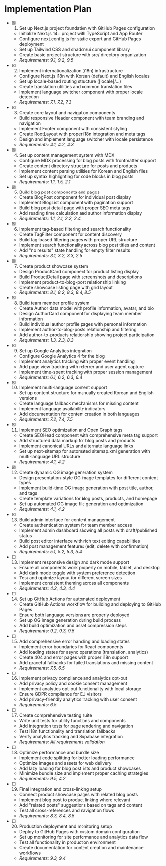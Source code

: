 # Implementation Plan

- [x] 1. Set up Next.js project foundation with GitHub Pages configuration
  - Initialize Next.js 14+ project with TypeScript and App Router
  - Configure next.config.js for static export and GitHub Pages deployment
  - Set up Tailwind CSS and shadcn/ui component library
  - Create basic project structure with src/ directory organization
  - _Requirements: 9.1, 9.2, 9.5_

- [x] 2. Implement internationalization (i18n) infrastructure
  - Configure Next.js i18n with Korean (default) and English locales
  - Set up locale-based routing structure ([locale]/...)
  - Create translation utilities and common translation files
  - Implement language switcher component with proper locale detection
  - _Requirements: 7.1, 7.2, 7.3_

- [x] 3. Create core layout and navigation components
  - Build responsive Header component with team branding and navigation
  - Implement Footer component with consistent styling
  - Create RootLayout with proper i18n integration and meta tags
  - Design and implement language switcher with locale persistence
  - _Requirements: 4.1, 4.2, 4.3_

- [x] 4. Set up content management system with MDX
  - Configure MDX processing for blog posts with frontmatter support
  - Create content directory structure for posts and products
  - Implement content parsing utilities for Korean and English files
  - Set up syntax highlighting for code blocks in blog posts
  - _Requirements: 1.1, 1.5, 2.1_

- [x] 5. Build blog post components and pages
  - Create BlogPost component for individual post display
  - Implement BlogList component with pagination support
  - Build blog post detail page with proper SEO meta tags
  - Add reading time calculation and author information display
  - _Requirements: 1.1, 2.1, 2.2, 2.4_

- [x] 6. Implement tag-based filtering and search functionality
  - Create TagFilter component for content discovery
  - Build tag-based filtering pages with proper URL structure
  - Implement search functionality across blog post titles and content
  - Add "no results" state handling for empty filter results
  - _Requirements: 3.1, 3.2, 3.3, 2.5_

- [x] 7. Create product showcase system
  - Design ProductCard component for product listing display
  - Build ProductDetail page with screenshots and descriptions
  - Implement product-to-blog-post relationship linking
  - Create showcase listing page with grid layout
  - _Requirements: 8.1, 8.2, 8.3, 8.4, 8.5_

- [x] 8. Build team member profile system
  - Create Author data model with profile information, avatar, and bio
  - Design AuthorCard component for displaying team member information
  - Build individual author profile pages with personal information
  - Implement author-to-blog-posts relationship and filtering
  - Add author-to-products relationship showing project participation
  - _Requirements: 1.3, 2.3, 8.3_

- [x] 9. Set up Google Analytics integration
  - Configure Google Analytics 4 for the blog
  - Implement analytics tracking with proper event handling
  - Add page view tracking with referrer and user agent capture
  - Implement time-spent tracking with proper session management
  - _Requirements: 6.1, 6.2, 6.3, 6.4_

- [x] 10. Implement multi-language content support
  - Set up content structure for manually created Korean and English versions
  - Create language fallback mechanisms for missing content
  - Implement language availability indicators
  - Add documentation for content creation in both languages
  - _Requirements: 7.2, 7.4, 7.5_

- [x] 11. Implement SEO optimization and Open Graph tags
  - Create SEOHead component with comprehensive meta tag support
  - Add structured data markup for blog posts and products
  - Implement canonical URLs and alternate language links
  - Set up next-sitemap for automated sitemap.xml generation with multi-language URL structure
  - _Requirements: 4.1, 4.2_

- [x] 12. Create dynamic OG image generation system
  - Design presentation-style OG image templates for different content types
  - Implement build-time OG image generation with post title, author, and tags
  - Create template variations for blog posts, products, and homepage
  - Set up automated OG image file generation and optimization
  - _Requirements: 4.1, 4.2_

- [x] 13. Build admin interface for content management
  - Create authentication system for team member access
  - Implement admin dashboard showing all posts with draft/published status
  - Build post editor interface with rich text editing capabilities
  - Add post management features (edit, delete with confirmation)
  - _Requirements: 5.1, 5.2, 5.3, 5.4_

- [ ] 13. Implement responsive design and dark mode support
  - Ensure all components work properly on mobile, tablet, and desktop
  - Add dark mode toggle with system preference detection
  - Test and optimize layout for different screen sizes
  - Implement consistent theming across all components
  - _Requirements: 4.2, 4.3, 4.4_

- [ ] 14. Set up GitHub Actions for automated deployment
  - Create GitHub Actions workflow for building and deploying to GitHub Pages
  - Ensure both language versions are properly deployed
  - Set up OG image generation during build process
  - Add build optimization and asset compression steps
  - _Requirements: 9.2, 9.3, 9.5_

- [ ] 15. Add comprehensive error handling and loading states
  - Implement error boundaries for React components
  - Add loading states for async operations (translation, analytics)
  - Create 404 and error pages with proper i18n support
  - Add graceful fallbacks for failed translations and missing content
  - _Requirements: 7.5, 6.5_

- [ ] 16. Implement privacy compliance and analytics opt-out
  - Add privacy policy and cookie consent management
  - Implement analytics opt-out functionality with local storage
  - Ensure GDPR compliance for EU visitors
  - Add privacy-friendly analytics tracking with user consent
  - _Requirements: 6.5_

- [ ] 17. Create comprehensive testing suite
  - Write unit tests for utility functions and components
  - Add integration tests for page rendering and navigation
  - Test i18n functionality and translation fallbacks
  - Verify analytics tracking and Supabase integration
  - _Requirements: All requirements validation_

- [ ] 18. Optimize performance and bundle size
  - Implement code splitting for better loading performance
  - Optimize images and assets for web delivery
  - Add lazy loading for blog post lists and product showcases
  - Minimize bundle size and implement proper caching strategies
  - _Requirements: 9.5, 4.2_

- [ ] 19. Final integration and cross-linking setup
  - Connect product showcase pages with related blog posts
  - Implement blog post to product linking where relevant
  - Add "related posts" suggestions based on tags and content
  - Test all cross-references and navigation flows
  - _Requirements: 8.3, 8.4, 8.5_

- [ ] 20. Production deployment and monitoring setup
  - Deploy to GitHub Pages with custom domain configuration
  - Set up monitoring for site performance and analytics data flow
  - Test all functionality in production environment
  - Create documentation for content creation and maintenance workflows
  - _Requirements: 9.3, 9.4_